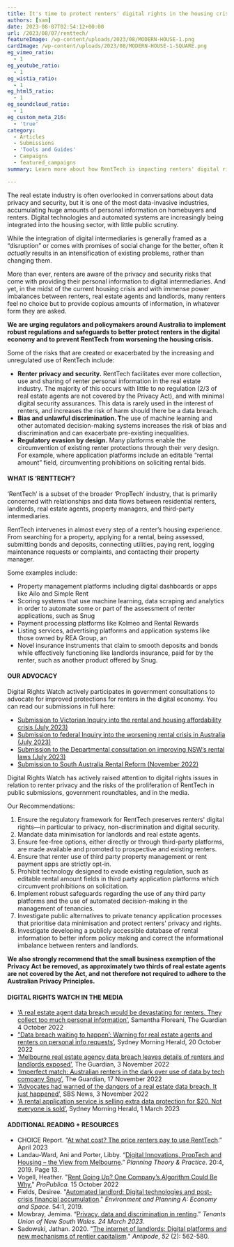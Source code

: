 ```yaml
---
title: It's time to protect renters' digital rights in the housing crisis
authors: [sam]
date: 2023-08-07T02:54:12+00:00
url: /2023/08/07/renttech/
featureImage: /wp-content/uploads/2023/08/MODERN-HOUSE-1.png
cardImage: /wp-content/uploads/2023/08/MODERN-HOUSE-1-SQUARE.png
eg_vimeo_ratio:
  - 1
eg_youtube_ratio:
  - 1
eg_wistia_ratio:
  - 1
eg_html5_ratio:
  - 1
eg_soundcloud_ratio:
  - 1
eg_custom_meta_216:
  - 'true'
category:
  - Articles
  - Submissions
  - 'Tools and Guides'
  - Campaigns
  - featured_campaigns
summary: Learn more about how RentTech is impacting renters' digital rights amongst the housing crisis.

---
```

The real estate industry is often overlooked in conversations about data privacy and security, but it is one of the most data-invasive industries, accumulating huge amounts of personal information on homebuyers and renters. Digital technologies and automated systems are increasingly being integrated into the housing sector, with little public scrutiny.

While the integration of digital intermediaries is generally framed as a &#8220;disruption&#8221; or comes with promises of social change for the better, often it _actually_ results in an intensification of existing problems, rather than changing them.

More than ever, renters are aware of the privacy and security risks that come with providing their personal information to digital intermediaries. And yet, in the midst of the current housing crisis and with immense power imbalances between renters, real estate agents and landlords, many renters feel no choice but to provide copious amounts of information, in whatever form they are asked.

**We are urging regulators and policymakers around Australia to implement robust regulations and safeguards to better protect renters in the digital economy and to prevent RentTech from worsening the housing crisis.**

Some of the risks that are created or exacerbated by the increasing and unregulated use of RentTech include:

  * **Renter privacy and security.** RentTech facilitates ever more collection, use and sharing of renter personal information in the real estate industry. The majority of this occurs with little to no regulation (2/3 of real estate agents are not covered by the Privacy Act), and with minimal digital security assurances. This data is rarely used in the interest of renters, and increases the risk of harm should there be a data breach.
  * **Bias and unlawful discrimination. T**he use of machine learning and other automated decision-making systems increases the risk of bias and discrimination and can exacerbate pre-existing inequalities.
  * **Regulatory evasion by design.** Many platforms enable the circumvention of existing renter protections through their very design. For example, where application platforms include an editable &#8220;rental amount&#8221; field, circumventing prohibitions on soliciting rental bids.



#### **WHAT IS &#8216;RENTTECH&#8217;?**

&#8216;RentTech&#8217; is a subset of the broader &#8216;PropTech&#8217; industry, that is primarily concerned with relationships and data flows between residential renters, landlords, real estate agents, property managers, and third-party intermediaries.

RentTech intervenes in almost every step of a renter&#8217;s housing experience. From searching for a property, applying for a rental, being assessed, submitting bonds and deposits, connecting utilities, paying rent, logging maintenance requests or complaints, and contacting their property manager.

Some examples include:

  * Property management platforms including digital dashboards or apps like Ailo and Simple Rent
  * Scoring systems that use machine learning, data scraping and analytics in order to automate some or part of the assessment of renter applications, such as Snug
  * Payment processing platforms like Kolmeo and Rental Rewards
  * Listing services, advertising platforms and application systems like those owned by REA Group, an
  * Novel insurance instruments that claim to smooth deposits and bonds while effectively functioning like landlords insurance, paid for by the renter, such as another product offered by Snug.



#### **OUR ADVOCACY**

Digital Rights Watch actively participates in government consultations to advocate for improved protections for renters in the digital economy. You can read our submissions in full here:

  * <a href="/wp-content/uploads/2023/08/Submission_-Inquiry-into-Renting-and-Housing-Affordability-in-Victoria-July-2023.pdf" target="_blank" rel="noreferrer noopener">Submission to Victorian Inquiry into the rental and housing affordability crisis (July 2023)</a>
  * <a href="/wp-content/uploads/2023/08/Submission-to-the-Senate-Inquiry-into-the-Worsening-Rental-Crisis-July-2023.pdf" target="_blank" rel="noreferrer noopener">Submission to federal Inquiry into the worsening rental crisis in Australia (July 2023)</a>
  * <a href="/wp-content/uploads/2023/08/Submission-to-the-NSW-Department-of-Customer-Services-Improving-NSW-rental-laws-consultation-August-2023.pdf" target="_blank" rel="noreferrer noopener">Submission to the Departmental consultation on improving NSW&#8217;s rental laws (July 2023)</a>
  * <a href="https://digitalrightswatch.org.au/2022/11/30/submission-residential-tenancy-reform-in-south-australia/" target="_blank" rel="noreferrer noopener">Submission to South Australia Rental Reform (November 2022)</a>

Digital Rights Watch has actively raised attention to digital rights issues in relation to renter privacy and the risks of the proliferation of RentTech in public submissions, government roundtables, and in the media.

Our Recommendations:

  1. Ensure the regulatory framework for RentTech preserves renters' digital rights—in particular to privacy, non-discrimination and digital security.
  2. Mandate data minimisation for landlords and real estate agents.
  3. Ensure fee-free options, either directly or through third-party platforms, are made available and promoted to prospective and existing renters.
  4. Ensure that renter use of third party property management or rent payment apps are strictly opt-in.
  5. Prohibit technology designed to evade existing regulation, such as editable rental amount fields in third party application platforms which circumvent prohibitions on solicitation.
  6. Implement robust safeguards regarding the use of any third party platforms and the use of automated decision-making in the management of tenancies.
  7. Investigate public alternatives to private tenancy application processes that prioritise data minimisation and protect renters' privacy and rights.
  8. Investigate developing a publicly accessible database of rental information to better inform policy making and correct the informational imbalance between renters and landlords.

**We also strongly recommend that the small business exemption of the Privacy Act be removed, as approximately two thirds of real estate agents are not covered by the Act, and not therefore not required to adhere to the Australian Privacy Principles.**



#### **DIGITAL RIGHTS WATCH IN THE MEDIA**

  * <a href="https://www.theguardian.com/commentisfree/2022/oct/04/telcos-arent-alone-in-collecting-too-much-of-our-personal-information" target="_blank" rel="noreferrer noopener">&#8216;A real estate agent data breach would be devastating for renters. They collect too much personal information&#8217;</a>, Samantha Floreani, The Guardian 4 October 2022
  * <a href="https://www.smh.com.au/property/news/data-breach-waiting-to-happen-warning-for-real-estate-agents-and-renters-on-personal-info-requests-20221019-p5br46.html" target="_blank" rel="noreferrer noopener">&#8221;Data breach waiting to happen&#8217;: Warning for real estate agents and renters on personal info requests&#8217;</a>, Sydney Morning Herald, 20 October 2022
  * <a href="https://www.theguardian.com/australia-news/2022/nov/03/melbourne-real-estate-agency-data-breach-leaves-details-of-renters-and-landlords-exposed" target="_blank" rel="noreferrer noopener">&#8216;Melbourne real estate agency data breach leaves details of renters and landlords exposed&#8217;</a>, The Guardian, 3 November 2022
  *  <a href="https://www.theguardian.com/australia-news/2022/nov/17/imperfect-match-australian-renters-in-the-dark-over-use-of-data-by-tech-company-snug" target="_blank" rel="noreferrer noopener">&#8216;Imperfect match: Australian renters in the dark over use of data by tech company Snug&#8217;</a>, The Guardian, 17 November 2022
  * <a href="https://www.sbs.com.au/news/article/advocates-had-warned-of-the-dangers-of-a-real-estate-data-breach-it-just-happened/6mlieq0g0" target="_blank" rel="noreferrer noopener">&#8216;Advocates had warned of the dangers of a real estate data breach. It just happened&#8217;</a>, SBS News, 3 November 2022
  * <a href="https://www.smh.com.au/property/news/a-rental-application-service-is-selling-extra-data-protection-for-20-not-everyone-is-sold-20230216-p5ckyy.html" target="_blank" rel="noreferrer noopener">&#8216;A rental application service is selling extra data protection for $20. Not everyone is sold&#8217;</a>, Sydney Morning Herald, 1 March 2023



#### **ADDITIONAL READING + RESOURCES**

  * CHOICE Report. &#8220;<a href="https://www.choice.com.au/consumers-and-data/data-collection-and-use/how-your-data-is-used/articles/choice-renttech-report-release" target="_blank" rel="noreferrer noopener">At what cost? The price renters pay to use RentTech</a>.&#8221; April 2023
  * Landau-Ward, Ani and Porter, Libby. &#8220;[Digital Innovations, PropTech and Housing – the View from Melbourne][1].&#8221; _Planning Theory & Practice_. 20:4, 2019. Page 13.
  * Vogell, Heather. "[Rent Going Up? One Company&#8217;s Algorithm Could Be Why.][2]" _ProPublica._ 15 October 2022
  * Fields, Desiree. "[Automated landlord: Digital technologies and post-crisis financial accumulation][3]." _Environment and Planning A: Economy and Space_. 54:1, 2019.
  * Mowbray, Jemima. &#8220;[Privacy, data and discrimination in renting][4].&#8221; _Tenants Union of New South Wales. 24 March 2023._
  * Sadowski, Jathan. 2020. "<a href="https://onlinelibrary.wiley.com/doi/abs/10.1111/anti.12595" target="_blank" rel="noreferrer noopener">The internet of landlords: Digital platforms and new mechanisms of rentier capitalism</a>." _Antipode_, _52_ (2): 562-580.

 [1]: https://www.tandfonline.com/doi/abs/10.1080/14649357.2019.1651997?role=tab&scroll=top&needAccess=true&journalCode=rptp20
 [2]: https://www.propublica.org/article/yieldstar-rent-increase-realpage-rent
 [3]: https://journals.sagepub.com/doi/10.1177/0308518X19846514
 [4]: https://www.tenants.org.au/blog/privacy-renting
